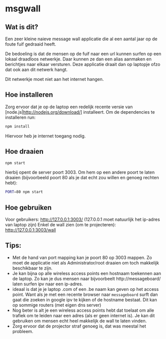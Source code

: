 msgwall
=======
Wat is dit?
-----------

Een zeer kleine naieve message wall applicatie die al een aantal jaar op de foute fuif gedraaid heeft.

De bedoeling is dat de mensen op de fuif naar een url kunnen surfen op een lokaal draadloos netwerkje.
Daar kunnen ze dan een alias aanmaken en berichtjes naar elkaar versturen.
Deze applicatie draait dan op laptopje ofzo dat ook aan dit netwerk hangt.

Dit netwerkje moet niet aan het internet hangen.

Hoe installeren
---------------

Zorg ervoor dat je op de laptop een redelijk recente versie van [node.js|http://nodejs.org/download/] installeert.
Om de dependencies te installeren run:

``` sh
npm install
```

Hiervoor heb je internet toegang nodig.

Hoe draaien
-----------
``` sh
npm start
```

hierbij opent de server poort 3003.
Om hem op een andere poort te laten draaien (bijvoorbeeld poort 80 als je dat echt zou willen en genoeg rechten hebt):

``` sh
PORT=80 npm start
```

Hoe gebruiken
-------------
Voor gebruikers: http://127.0.0.1:3003/ (127.0.0.1 moet natuurlijk het ip-adres van laptop zijn)
Enkel de wall zien (om te projecteren): http://127.0.0.1:3003/wall

Tips:
-----

* Met de hand van port mapping kan je poort 80 op 3003 mappen.  Zo moet de applicatie niet als Administrator/root draaien om toch makkelijk beschikbaar te zijn.
* Je kan bijna op alle wireless access points een hostnaam toekennen aan de laptop.  Zo kan je dus mensen naar bijvoorbeelt http://messageboard/ laten surfen ipv naar een ip-adres.
* ideaal is dat je je laptop .com of een .be naam kan geven op het access point.  Want als je met een recente browser naar `messageboard` surft dan gaat die zoeken in google ipv te kijken of de hostname bestaat.  Dit kan op sommige routers (met eigen dns server)
* Nog beter is alt je een wireless access points hebt dat toelaat om alle trafiek om te leiden naar een adres (als er geen internet is).  Je kan dit gebruiken om mensen echt heel makkelijk de wall te laten vinden.
* Zorg ervoor dat de projector straf genoeg is, dat was meestal het probleem.